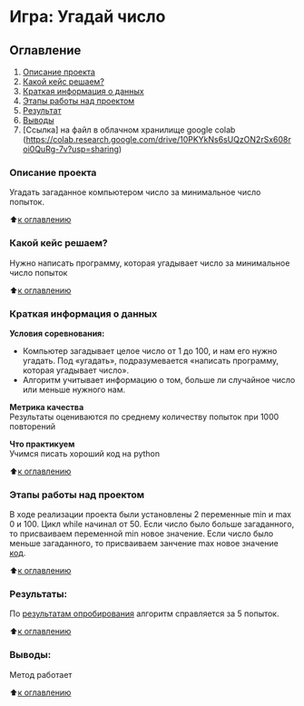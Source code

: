 # Игра: Угадай число

## Оглавление  
1. [Описание проекта](https://github.com/Irinaeva/data_science/blob/main/Project_0/README.md#%D0%BE%D0%BF%D0%B8%D1%81%D0%B0%D0%BD%D0%B8%D0%B5-%D0%BF%D1%80%D0%BE%D0%B5%D0%BA%D1%82%D0%B0)
2. [Какой кейс решаем?](https://github.com/Irinaeva/data_science/blob/main/Project_0/README.md#%D0%BA%D0%B0%D0%BA%D0%BE%D0%B9-%D0%BA%D0%B5%D0%B9%D1%81-%D1%80%D0%B5%D1%88%D0%B0%D0%B5%D0%BC)
3. [Краткая информация о данных](https://github.com/Irinaeva/data_science/blob/main/Project_0/README.md#%D0%BA%D1%80%D0%B0%D1%82%D0%BA%D0%B0%D1%8F-%D0%B8%D0%BD%D1%84%D0%BE%D1%80%D0%BC%D0%B0%D1%86%D0%B8%D1%8F-%D0%BE-%D0%B4%D0%B0%D0%BD%D0%BD%D1%8B%D1%85)
4. [Этапы работы над проектом](https://github.com/Irinaeva/data_science/blob/main/Project_0/README.md#%D1%8D%D1%82%D0%B0%D0%BF%D1%8B-%D1%80%D0%B0%D0%B1%D0%BE%D1%82%D1%8B-%D0%BD%D0%B0%D0%B4-%D0%BF%D1%80%D0%BE%D0%B5%D0%BA%D1%82%D0%BE%D0%BC)
5. [Результат](https://github.com/Irinaeva/data_science/blob/main/Project_0/README.md#%D1%80%D0%B5%D0%B7%D1%83%D0%BB%D1%8C%D1%82%D0%B0%D1%82%D1%8B)
6. [Выводы](https://github.com/Irinaeva/data_science/blob/main/Project_0/README.md#%D0%B2%D1%8B%D0%B2%D0%BE%D0%B4%D1%8B)
7. [Ссылка] на файл в облачном хранилище google colab (https://colab.research.google.com/drive/10PKYkNs6sUQzON2rSx608roi0QuRg-7v?usp=sharing)

### Описание проекта    
Угадать загаданное компьютером число за минимальное число попыток.

:arrow_up:[к оглавлению](https://github.com/Irinaeva/data_science/blob/main/Project_0/README.md#%D0%BE%D0%B3%D0%BB%D0%B0%D0%B2%D0%BB%D0%B5%D0%BD%D0%B8%D0%B5)
### Какой кейс решаем?    
Нужно написать программу, которая угадывает число за минимальное число попыток

:arrow_up:[к оглавлению](https://github.com/Irinaeva/data_science/blob/main/Project_0/README.md#%D0%BE%D0%B3%D0%BB%D0%B0%D0%B2%D0%BB%D0%B5%D0%BD%D0%B8%D0%B5)

### Краткая информация о данных
**Условия соревнования:**  
- Компьютер загадывает целое число от 1 до 100, и нам его нужно угадать. Под «угадать», подразумевается «написать программу, которая угадывает число».
- Алгоритм учитывает информацию о том, больше ли случайное число или меньше нужного нам.

**Метрика качества**     
Результаты оцениваются по среднему количеству попыток при 1000 повторений

**Что практикуем**     
Учимся писать хороший код на python

:arrow_up:[к оглавлению](https://github.com/Irinaeva/data_science/blob/main/Project_0/README.md#%D0%BE%D0%B3%D0%BB%D0%B0%D0%B2%D0%BB%D0%B5%D0%BD%D0%B8%D0%B5)

### Этапы работы над проектом  
В ходе реализации проекта были установлены 2 переменные min и max 0 и 100. Цикл while начинал от 50. Если число было больше загаданного, то присваиваем переменной min новое значение. Если число было меньше загаданного, то присваиваем занчение max  новое значение [код](https://github.com/Irinaeva/data_science/blob/main/Project_0/game_v2.py).


:arrow_up:[к оглавлению](https://github.com/Irinaeva/data_science/blob/main/Project_0/README.md#%D0%BE%D0%B3%D0%BB%D0%B0%D0%B2%D0%BB%D0%B5%D0%BD%D0%B8%D0%B5)

### Результаты:  
По [результатам опробирования](https://github.com/Irinaeva/data_science/blob/main/Project_0/game.ipynb) алгоритм справляется за 5 попыток.

:arrow_up:[к оглавлению](https://github.com/Irinaeva/data_science/blob/main/Project_0/README.md#%D0%BE%D0%B3%D0%BB%D0%B0%D0%B2%D0%BB%D0%B5%D0%BD%D0%B8%D0%B5)

### Выводы:
Метод работает 

:arrow_up:[к оглавлению](https://github.com/Irinaeva/data_science/blob/main/Project_0/README.md#%D0%BE%D0%B3%D0%BB%D0%B0%D0%B2%D0%BB%D0%B5%D0%BD%D0%B8%D0%B5)

